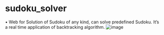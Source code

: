 # sudoku_solver
•	Web for Solution of Sudoku of any kind, can solve predefined Sudoku. It’s a real time application of backtracking algorithm.
![image](https://user-images.githubusercontent.com/101173148/178550613-2c173203-0b8e-41ce-85e0-2a6ab4bbbb83.png)

